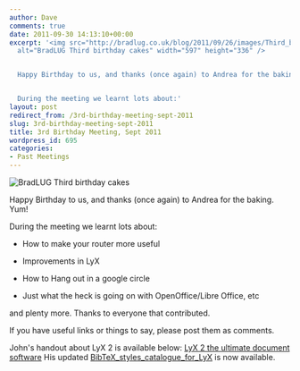 ```yaml
---
author: Dave
comments: true
date: 2011-09-30 14:13:10+00:00
excerpt: '<img src="http://bradlug.co.uk/blog/2011/09/26/images/Third_birthday_cakes.png"
  alt="BradLUG Third birthday cakes" width="597" height="336" />


  Happy Birthday to us, and thanks (once again) to Andrea for the baking. Yum!


  During the meeting we learnt lots about:'
layout: post
redirect_from: /3rd-birthday-meeting-sept-2011
slug: 3rd-birthday-meeting-sept-2011
title: 3rd Birthday Meeting, Sept 2011
wordpress_id: 695
categories:
- Past Meetings
---
```


![BradLUG Third birthday cakes](http://bradlug.co.uk/blog/2011/09/26/images/Third_birthday_cakes.png)

Happy Birthday to us, and thanks (once again) to Andrea for the baking. Yum!

During the meeting we learnt lots about:



	
  * How to make your router more useful

	
  * Improvements in LyX

	
  * How to Hang out in a google circle

	
  * Just what the heck is going on with OpenOffice/Libre Office, etc


and plenty more. Thanks to everyone that contributed.

If you have useful links or things to say, please post them as comments.

John's handout about LyX 2 is available below:
[LyX 2 the ultimate document software](https://johnrhudson.me.uk/computing/LyX_2_the%20ultimate_document_software.pdf)
His updated [BibTeX_styles_catalogue_for_LyX](https://johnrhudson.me.uk/computing/BibTeX_styles_catalogue_for_LyX.pdf) is now available.

